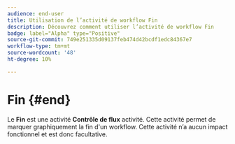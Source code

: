 ```yaml
---
audience: end-user
title: Utilisation de l’activité de workflow Fin
description: Découvrez comment utiliser l’activité de workflow Fin
badge: label="Alpha" type="Positive"
source-git-commit: 749e251335d09137feb474d42bcdf1edc84367e7
workflow-type: tm+mt
source-wordcount: '48'
ht-degree: 10%

---
```



# Fin {#end}

Le **Fin** est une activité **Contrôle de flux** activité. Cette activité permet de marquer graphiquement la fin d&#39;un workflow. Cette activité n’a aucun impact fonctionnel et est donc facultative.
